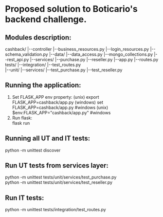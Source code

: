 # Proposed solution to Boticario's backend challenge.

## Modules description:
cashback/
|--controller
   |--business_resources.py 
   |--login_resources.py
   |--schema_validation.py
|--data/
   |--data_access.py
   |--mongo_collections.py
   |--rest_api.py
|--services/
   |--purchase.py
   |--reseller.py
|--app.py
|--routes.py
tests/
|--integration/
   |--test_routes.py     
|--unit/
   |--services/
     |--test_purchase.py
     |--test_reseller.py


## Running the application:
1) Set FLASK_APP env property:
  (unix) export FLASK_APP=cashback/app.py 
  (windows) set FLASK_APP=cashback/app.py #windows
  (unix) $env:FLASK_APP="cashback/app.py" #windows
2) Run flask:  
  flask run

## Running all UT and IT tests:
  python -m unittest discover
  
## Run UT tests from services layer:
  python -m unittest tests/unit/services/test_purchase.py  
  python -m unittest tests/unit/services/test_reseller.py  

## Run IT tests:
  python -m unittest tests/integration/test_routes.py   
